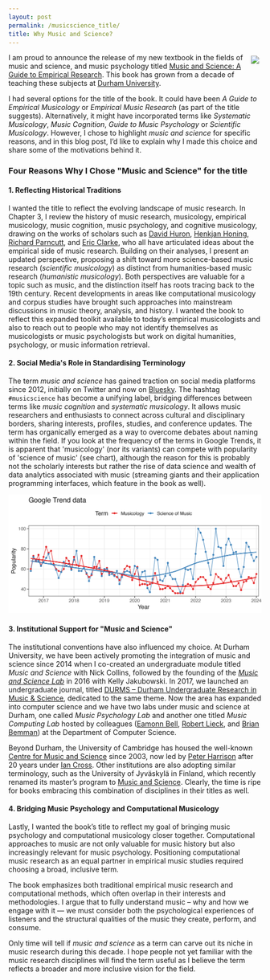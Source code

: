```yaml
---
layout: post
permalink: /musicscience_title/
title: Why Music and Science?
---
```


<style>
 .wrap {
   float: right; 
   margin: 5px;
  }
</style>


<div class="wrap">
    <img src="https://tuomaseerola.github.io/emr/images/music_and_science_cover_sm.png"/>
</div>

I am proud to announce the release of my new textbook in the fields of music and science, and music psychology titled [Music and Science: A Guide to Empirical Research](https://www.taylorfrancis.com/books/mono/10.4324/9781003293804/music-science-tuomas-eerola). This book has grown from a decade of teaching these subjects at [Durham University](https://www.durham.ac.uk/departments/academic/music/).

I had several options for the title of the book. It could have been *A Guide to Empirical Musicology* or *Empirical Music Research* (as part of the title suggests). Alternatively, it might have incorporated terms like *Systematic Musicology*, *Music Cognition*, *Guide to Music Psychology* or *Scientific Musicology*. However, I chose to highlight *music and science* for specific reasons, and in this blog post, I’d like to explain why I made this choice and share some of the motivations behind it.

### Four Reasons Why I Chose "Music and Science" for the title

#### 1. Reflecting Historical Traditions

I wanted the title to reflect the evolving landscape of music research. In Chapter 3, I review the history of music research, musicology, empirical musicology, music cognition, music psychology, and cognitive musicology, drawing on the works of scholars such as [David Huron](https://music.osu.edu/people/huron.1), [Henkjan Honing](https://www.uva.nl/en/profile/h/o/h.j.honing/h.j.honing.html), [Richard Parncutt](https://homepage.uni-graz.at/de/richard.parncutt/), and [Eric Clarke](https://www.music.ox.ac.uk/people/professor-eric-clarke), who all have articulated ideas about the empirical side of music research. Building on their analyses, I present an updated perspective, proposing a shift toward more science-based music research (*scientific musicology*) as distinct from humanities-based music research (*humanistic musicology*). Both perspectives are valuable for a topic such as music, and the distinction itself has roots tracing back to the 19th century. Recent developments in areas like computational musicology and corpus studies have brought such approaches into mainstream discussions in music theory, analysis, and history. I wanted the book to reflect this expanded toolkit available to today’s empirical musicologists and also to reach out to people who may not identify themselves as musicologists or music psychologists but work on digital humanities, psychology, or music information retrieval.

#### 2. Social Media's Role in Standardising Terminology

The term *music and science* has gained traction on social media platforms since 2012, initially on Twitter and now on [Bluesky](https://bsky.app). The hashtag `#musicscience` has become a unifying label, bridging differences between terms like *music cognition* and *systematic musicology*. It allows music researchers and enthusiasts to connect across cultural and disciplinary borders, sharing interests, profiles, studies, and conference updates. The term has organically emerged as a way to overcome debates about naming within the field. If you look at the frequency of the terms in Google Trends, it is apparent that 'musicology' (nor its variants) can compete with popularity of 'science of music' (see chart), although the reason for this is probably not the scholarly interests but rather the rise of data science and wealth of data analytics associated with music (streaming giants and their application programming interfaces, which feature in the book as well).

![Google Trends for the two search terms.](../images/googletrends.png)


#### 3. Institutional Support for "Music and Science"

The institutional conventions have also influenced my choice. At Durham University, we have been actively promoting the integration of music and science since 2014 when I co-created an undergraduate module titled *Music and Science* with Nick Collins, followed by the founding of the *[Music and Science Lab](https://musicscience.net)* in 2016 with Kelly Jakubowski. In 2017, we launched an undergraduate journal, titled [DURMS – Durham Undergraduate Research in Music & Science](https://musicscience.net/durms/), dedicated to the same theme. Now the area has expanded into computer science and we have two labs under music and science at Durham, one called _Music Psychology Lab_ and another one titled _Music Computing Lab_ hosted by colleagues ([Eamonn Bell](https://www.durham.ac.uk/staff/eamonn-bell/), [Robert Lieck](https://www.durham.ac.uk/staff/robert-lieck/), and [Brian Bemman](https://www.durham.ac.uk/staff/brian-m-bemman/)) at the Department of Computer Science.

Beyond Durham, the University of Cambridge has housed the well-known [Centre for Music and Science](https://cms.mus.cam.ac.uk) since 2003, now led by [Peter Harrison](https://cms.mus.cam.ac.uk/staff/dr-peter-harrison) after 20 years under [Ian Cross](https://www.mus.cam.ac.uk/directory/ian-cross). Other institutions are also adopting similar terminology, such as the University of Jyväskylä in Finland, which recently renamed its master’s program to [Music and Science](https://www.jyu.fi/en/study-with-us/masters-degree-programmes/masters-degree-programme-in-music-and-science). Clearly, the time is ripe for books embracing this combination of disciplines in their titles as well.

#### 4. Bridging Music Psychology and Computational Musicology

Lastly, I wanted the book’s title to reflect my goal of bringing music psychology and computational musicology closer together. Computational approaches to music are not only valuable for music history but also increasingly relevant for music psychology. Positioning computational music research as an equal partner in empirical music studies required choosing a broad, inclusive term.  

The book emphasizes both traditional empirical music research and computational methods, which often overlap in their interests and methodologies. I argue that to fully understand music – why and how we engage with it — we must consider both the psychological experiences of listeners and the structural qualities of the music they create, perform, and consume.

Only time will tell if *music and science* as a term can carve out its niche in music research during this decade. I hope people not yet familiar with the music research disciplines will find the term useful as I believe the term reflects a broader and more inclusive vision for the field. 
